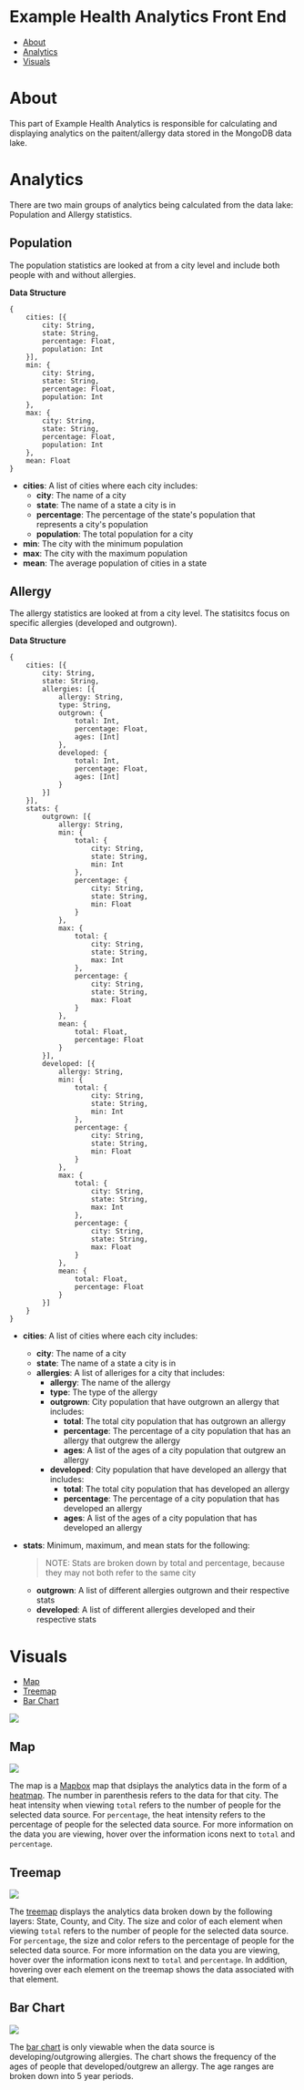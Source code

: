 # Example Health Analytics Front End

* [About](#about)
* [Analytics](#analytics)
* [Visuals](#visuals)

# About

This part of Example Health Analytics is responsible for calculating and displaying analytics on the paitent/allergy data stored in the MongoDB data lake.

# Analytics

There are two main groups of analytics being calculated from the data lake: Population and Allergy statistics.

## Population

The population statistics are looked at from a city level and include both people with and without allergies.

__Data Structure__

```
{
    cities: [{
        city: String,
        state: String,
        percentage: Float,
        population: Int
    }],
    min: {
        city: String,
        state: String,
        percentage: Float,
        population: Int
    },
    max: {
        city: String,
        state: String,
        percentage: Float,
        population: Int
    },
    mean: Float
}
```

* **cities**: A list of cities where each city includes:
    * **city**: The name of a city
    * **state**: The name of a state a city is in
    * **percentage**: The percentage of the state's population that represents a city's population
    * **population**: The total population for a city
* **min**: The city with the minimum population
* **max**: The city with the maximum population
* **mean**: The average population of cities in a state

## Allergy

The allergy statistics are looked at from a city level. The statisitcs focus on specific allergies (developed and outgrown).

__Data Structure__

```
{
    cities: [{
        city: String,
        state: String,
        allergies: [{
            allergy: String,
            type: String,
            outgrown: {
                total: Int,
                percentage: Float,
                ages: [Int]
            },
            developed: {
                total: Int,
                percentage: Float,
                ages: [Int]
            }
        }]
    }],
    stats: {
        outgrown: [{
            allergy: String,
            min: {
                total: {
                    city: String,
                    state: String, 
                    min: Int
                },
                percentage: {
                    city: String, 
                    state: String, 
                    min: Float
                }
            },
            max: {
                total: {
                    city: String, 
                    state: String, 
                    max: Int
                },
                percentage: {
                    city: String, 
                    state: String, 
                    max: Float
                }
            },
            mean: {
                total: Float,
                percentage: Float
            }
        }],
        developed: [{
            allergy: String,
            min: {
                total: {
                    city: String, 
                    state: String, 
                    min: Int
                },
                percentage: {
                    city: String, 
                    state: String, 
                    min: Float
                }
            },
            max: {
                total: {
                    city: String, 
                    state: String, 
                    max: Int
                },
                percentage: {
                    city: String, 
                    state: String, 
                    max: Float
                }
            },
            mean: {
                total: Float,
                percentage: Float
            }
        }]
    }
}
```

* **cities**: A list of cities where each city includes:
    * **city**: The name of a city
    * **state**: The name of a state a city is in
    * **allergies**: A list of alleriges for a city that includes:
        * **allergy**: The name of the allergy
        * **type**: The type of the allergy
        * **outgrown**: City population that have outgrown an allergy that includes:
            * **total**: The total city population that has outgrown an allergy
            * **percentage**: The percentage of a city population that has an allergy that outgrew the allergy
            * **ages**: A list of the ages of a city population that outgrew an allergy
        * **developed**: City population that have developed an allergy that includes:
            * **total**: The total city population that has developed an allergy
            * **percentage**: The percentage of a city population that has developed an allergy
            * **ages**: A list of the ages of a city population that has developed an allergy
* **stats**: Minimum, maximum, and mean stats for the following:
    > NOTE: Stats are broken down by total and percentage, because they may not both refer to the same city

    * **outgrown**: A list of different allergies outgrown and their respective stats
    * **developed**: A list of different allergies developed and their respective stats

# Visuals

* [Map](#map)
* [Treemap](#treemap)
* [Bar Chart](#bar-chart)

![](../readme_images/screenshot.png)

## Map

![](../readme_images/map.png)

The map is a [Mapbox](https://www.mapbox.com/) map that dsiplays the analytics data in the form of a [heatmap](https://docs.mapbox.com/mapbox-gl-js/example/heatmap-layer/). The number in parenthesis refers to the data for that city. The heat intensity when viewing `total` refers to the number of people for the selected data source. For `percentage`, the heat intensity refers to the percentage of people for the selected data source. For more information on the data you are viewing, hover over the information icons next to `total` and `percentage`.

## Treemap

![](../readme_images/treemap.png)

The [treemap](https://developers.google.com/chart/interactive/docs/gallery/treemap) displays the analytics data broken down by the following layers: State, County, and City. The size and color of each element when viewing `total` refers to the number of people for the selected data source. For `percentage`, the size and color refers to the percentage of people for the selected data source. For more information on the data you are viewing, hover over the information icons next to `total` and `percentage`. In addition, hovering over each element on the treemap shows the data associated with that element.

## Bar Chart

![](../readme_images/bar_chart.png)

The [bar chart](https://www.chartjs.org/docs/latest/charts/bar.html) is only viewable when the data source is developing/outgrowing allergies. The chart shows the frequency of the ages of people that developed/outgrew an allergy. The age ranges are broken down into 5 year periods.
